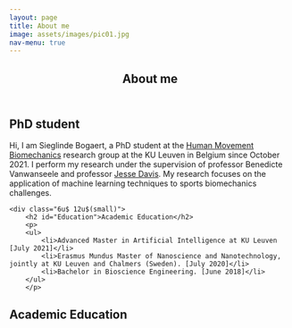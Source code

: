 ```yaml
---
layout: page
title: About me
image: assets/images/pic01.jpg
nav-menu: true
---
```


<!-- Main -->
<div id="main" class="alt">

<!-- One -->
<section id="one">
	<div class="inner">
		<header class="major">
			<h1>About me</h1>
		</header>

<!-- Content -->
<div class="row">
	<div class="6u 12u$(small)">
		<h2 id="PhD">PhD student</h2>
		<p>Hi, I am Sieglinde Bogaert, a PhD student at the <a href="https://gbiomed.kuleuven.be/english/research/50000737/groups/HMB">Human Movement Biomechanics</a> research group at the KU Leuven in Belgium since October 2021. I perform my research under the supervision of professor Benedicte Vanwanseele and professor <a href="https://people.cs.kuleuven.be/~jesse.davis/">Jesse Davis</a>. 
		My research focuses on the application of machine learning techniques to sports biomechanics challenges.</p>
	</div>
	
	<div class="6u$ 12u$(small)">
		<h2 id="Education">Academic Education</h2>
		<p>
		<ul>
			<li>Advanced Master in Artificial Intelligence at KU Leuven [July 2021]</li>
			<li>Erasmus Mundus Master of Nanoscience and Nanotechnology, jointly at KU Leuven and Chalmers (Sweden). [July 2020]</li>
			<li>Bachelor in Bioscience Engineering. [June 2018]</li>
		</ul>
		</p>
		
		
		

		


<h2 id="content">Academic Education</h2>
		
</div>
</section>

</div>
